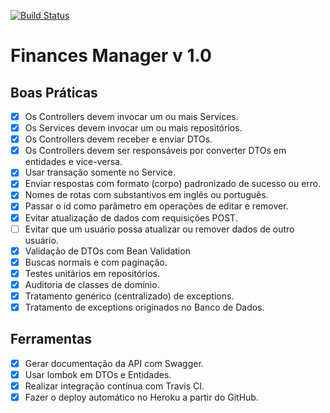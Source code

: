[![Build Status](https://travis-ci.org/paulouskipsk/finances-manager-api.svg?branch=master)](https://travis-ci.org/paulouskipsk/finances-manager-api)

# Finances Manager v 1.0

## Boas Práticas

- [x] Os Controllers devem invocar um ou mais Services.
- [x] Os Services devem invocar um ou mais repositórios.
- [x] Os Controllers devem receber e enviar DTOs.
- [x] Os Controllers devem ser responsáveis por converter DTOs em entidades e vice-versa.
- [x] Usar transação somente no Service.
- [x] Enviar respostas com formato (corpo) padronizado de sucesso ou erro.
- [x] Nomes de rotas com substantivos em inglês ou português.
- [x] Passar o id como parâmetro em operações de editar e remover.
- [x] Evitar atualização de dados com requisições POST.
- [ ] Evitar que um usuário possa atualizar ou remover dados de outro usuário.
- [x] Validação de DTOs com Bean Validation
- [x] Buscas normais e com paginação.
- [x] Testes unitários em repositórios.
- [x] Auditoria de classes de domínio.
- [x] Tratamento genérico (centralizado) de exceptions.
- [x] Tratamento de exceptions originados no Banco de Dados.

## Ferramentas
- [x] Gerar documentação da API com Swagger.
- [x] Usar lombok em DTOs e Entidades.
- [x] Realizar integração contínua com Travis CI.
- [x] Fazer o deploy automático no Heroku a partir do GitHub.
